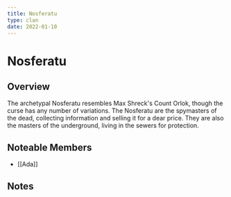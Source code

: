 ```yaml
---
title: Nosferatu
type: clan
date: 2022-01-10
---
```


# Nosferatu
## Overview
The archetypal Nosferatu resembles Max Shreck's Count Orlok, though the curse has any number of variations. The Nosferatu are the spymasters of the dead, collecting information and selling it for a dear price. They are also the masters of the underground, living in the sewers for protection.

## Noteable Members
- [[Ada]]
## Notes
